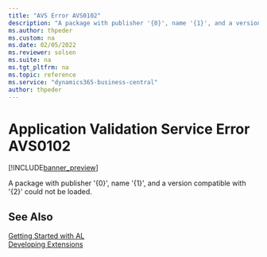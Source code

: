 ```yaml
---
title: "AVS Error AVS0102"
description: "A package with publisher '{0}', name '{1}', and a version compatible with '{2}' could not be loaded."
ms.author: thpeder
ms.custom: na
ms.date: 02/05/2022
ms.reviewer: solsen
ms.suite: na
ms.tgt_pltfrm: na
ms.topic: reference
ms.service: "dynamics365-business-central"
author: thpeder
---
```


# Application Validation Service Error AVS0102

[!INCLUDE[banner_preview](../includes/banner_preview.md)]

A package with publisher '{0}', name '{1}', and a version compatible with '{2}' could not be loaded.

## See Also

[Getting Started with AL](../devenv-get-started.md)  
[Developing Extensions](../devenv-dev-overview.md)  